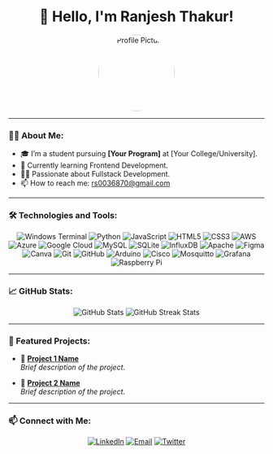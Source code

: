 <h1 align="center">👋 Hello, I'm Ranjesh Thakur!</h1>

<p align="center">
  <img src="(https://avatars.githubusercontent.com/u/140774733?v=4)" alt="Profile Picture" width="150" style="border-radius:50%"/>
</p>

---

### 🙋‍♂️ About Me:
- 🎓 I’m a student pursuing **[Your Program]** at [Your College/University].
- 🌱 Currently learning Frontend Development.
- 👨‍💻 Passionate about Fullstack Development.
- 📫 How to reach me: rs0036870@gmail.com

---

### 🛠️ Technologies and Tools:
<p align="center">
  <!-- Programming Languages -->
  <img src="https://img.shields.io/badge/Windows%20Terminal-0078D7?style=for-the-badge&logo=windowsterminal&logoColor=white" alt="Windows Terminal" />
  <img src="https://img.shields.io/badge/Python-3776AB?style=for-the-badge&logo=python&logoColor=white" alt="Python" />
  <img src="https://img.shields.io/badge/JavaScript-F7DF1E?style=for-the-badge&logo=javascript&logoColor=black" alt="JavaScript" />
  <img src="https://img.shields.io/badge/HTML5-E34F26?style=for-the-badge&logo=html5&logoColor=white" alt="HTML5" />
  <img src="https://img.shields.io/badge/CSS3-1572B6?style=for-the-badge&logo=css3&logoColor=white" alt="CSS3" />
  
  <!-- Cloud Platforms -->
  <img src="https://img.shields.io/badge/AWS-232F3E?style=for-the-badge&logo=amazonaws&logoColor=white" alt="AWS" />
  <img src="https://img.shields.io/badge/Azure-0078D4?style=for-the-badge&logo=microsoftazure&logoColor=white" alt="Azure" />
  <img src="https://img.shields.io/badge/Google%20Cloud-4285F4?style=for-the-badge&logo=googlecloud&logoColor=white" alt="Google Cloud" />
  
  <!-- Databases -->
  <img src="https://img.shields.io/badge/MySQL-4479A1?style=for-the-badge&logo=mysql&logoColor=white" alt="MySQL" />
  <img src="https://img.shields.io/badge/SQLite-003B57?style=for-the-badge&logo=sqlite&logoColor=white" alt="SQLite" />
  <img src="https://img.shields.io/badge/InfluxDB-22ADF6?style=for-the-badge&logo=influxdb&logoColor=white" alt="InfluxDB" />

  <!-- Tools -->
  <img src="https://img.shields.io/badge/Apache-D22128?style=for-the-badge&logo=apache&logoColor=white" alt="Apache" />
  <img src="https://img.shields.io/badge/Figma-F24E1E?style=for-the-badge&logo=figma&logoColor=white" alt="Figma" />
  <img src="https://img.shields.io/badge/Canva-00C4CC?style=for-the-badge&logo=canva&logoColor=white" alt="Canva" />
  <img src="https://img.shields.io/badge/Git-F05032?style=for-the-badge&logo=git&logoColor=white" alt="Git" />
  <img src="https://img.shields.io/badge/GitHub-181717?style=for-the-badge&logo=github&logoColor=white" alt="GitHub" />
  <img src="https://img.shields.io/badge/Arduino-00979D?style=for-the-badge&logo=arduino&logoColor=white" alt="Arduino" />
  <img src="https://img.shields.io/badge/Cisco-1BA0D7?style=for-the-badge&logo=cisco&logoColor=white" alt="Cisco" />
  <img src="https://img.shields.io/badge/Mosquitto-5A39E4?style=for-the-badge&logo=eclipsemosquitto&logoColor=white" alt="Mosquitto" />
  <img src="https://img.shields.io/badge/Grafana-F46800?style=for-the-badge&logo=grafana&logoColor=white" alt="Grafana" />
  <img src="https://img.shields.io/badge/Raspberry%20Pi-A22846?style=for-the-badge&logo=raspberrypi&logoColor=white" alt="Raspberry Pi" />
</p>


---

### 📈 GitHub Stats:
<p align="center">
  <img src="https://github-readme-stats.vercel.app/api?username=your-github-username&show_icons=true&theme=radical" alt="GitHub Stats" />
  <img src="https://github-readme-streak-stats.herokuapp.com/?user=your-github-username&theme=radical" alt="GitHub Streak Stats" />
</p>

---

### 🌟 Featured Projects:
- 🚀 **[Project 1 Name](https://github.com/your-repo-link)**  
  _Brief description of the project_.
  
- 🔧 **[Project 2 Name](https://github.com/your-repo-link)**  
  _Brief description of the project_.


---

### 📫 Connect with Me:
<p align="center">
  <a href="https://linkedin.com/in/your-linkedin-profile"><img src="https://img.shields.io/badge/LinkedIn-0077B5?style=for-the-badge&logo=linkedin&logoColor=white" alt="LinkedIn"></a>
  <a href="mailto:your-email@example.com"><img src="https://img.shields.io/badge/Email-D14836?style=for-the-badge&logo=gmail&logoColor=white" alt="Email"></a>
  <a href="https://twitter.com/your-twitter-handle"><img src="https://img.shields.io/badge/Twitter-1DA1F2?style=for-the-badge&logo=twitter&logoColor=white" alt="Twitter"></a>
</p>


